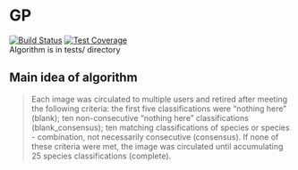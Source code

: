 # GP
[![Build Status](https://travis-ci.org/durhamteam7/GP.svg?branch=master)](https://travis-ci.org/durhamteam7/GP)
[![Test Coverage](https://codeclimate.com/github/durhamteam7/GP/badges/coverage.svg)](https://codeclimate.com/github/durhamteam7/GP/coverage)
<br>
Algorithm is in tests/ directory

## Main idea of algorithm
> Each image was circulated to multiple users and retired after meeting the following criteria:
> the first five classifications were “nothing here” (blank);
> ten non-consecutive “nothing here” classifications (blank_consensus);
> ten matching classifications of species or species - combination, not necessarily consecutive (consensus).
> If none of these criteria were met, the image was circulated until accumulating 25 species classifications (complete).
